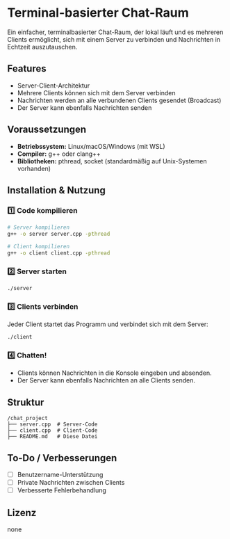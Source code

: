# Terminal-basierter Chat-Raum

Ein einfacher, terminalbasierter Chat-Raum, der lokal läuft und es mehreren Clients ermöglicht, sich mit einem Server zu verbinden und Nachrichten in Echtzeit auszutauschen.

## Features
- Server-Client-Architektur
- Mehrere Clients können sich mit dem Server verbinden
- Nachrichten werden an alle verbundenen Clients gesendet (Broadcast)
- Der Server kann ebenfalls Nachrichten senden

## Voraussetzungen
- **Betriebssystem:** Linux/macOS/Windows (mit WSL)
- **Compiler:** g++ oder clang++
- **Bibliotheken:** pthread, socket (standardmäßig auf Unix-Systemen vorhanden)

## Installation & Nutzung

### 1️⃣ Code kompilieren
```bash
# Server kompilieren
g++ -o server server.cpp -pthread

# Client kompilieren
g++ -o client client.cpp -pthread
```

### 2️⃣ Server starten
```bash
./server
```

### 3️⃣ Clients verbinden
Jeder Client startet das Programm und verbindet sich mit dem Server:
```bash
./client
```

### 4️⃣ Chatten!
- Clients können Nachrichten in die Konsole eingeben und absenden.
- Der Server kann ebenfalls Nachrichten an alle Clients senden.

## Struktur
```
/chat_project
├── server.cpp  # Server-Code
├── client.cpp  # Client-Code
├── README.md   # Diese Datei
```

## To-Do / Verbesserungen
- [ ] Benutzername-Unterstützung
- [ ] Private Nachrichten zwischen Clients
- [ ] Verbesserte Fehlerbehandlung

## Lizenz
none
